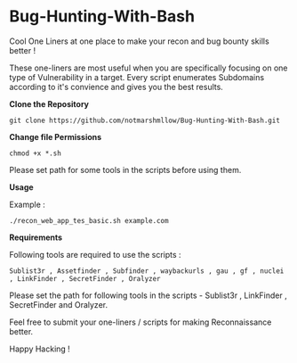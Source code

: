 # Bug-Hunting-With-Bash
Cool One Liners at one place to make your recon and bug bounty skills better !

These one-liners are most useful when you are specifically focusing on one type of Vulnerability in a target.
Every script enumerates Subdomains according to it's convience and gives you the best results.


**Clone the Repository**

`git clone https://github.com/notmarshmllow/Bug-Hunting-With-Bash.git`

**Change file Permissions**

`chmod +x *.sh`

Please set path for some tools in the scripts before using them.

**Usage**

Example :

```./recon_web_app_tes_basic.sh example.com```


**Requirements**

Following tools are required to use the scripts :


`Sublist3r , Assetfinder , Subfinder , waybackurls , gau , gf , nuclei , LinkFinder , SecretFinder , Oralyzer`


Please set the path for following tools in the scripts - Sublist3r , LinkFinder , SecretFinder and Oralyzer.

Feel free to submit your one-liners / scripts for making Reconnaissance better.


Happy Hacking !



